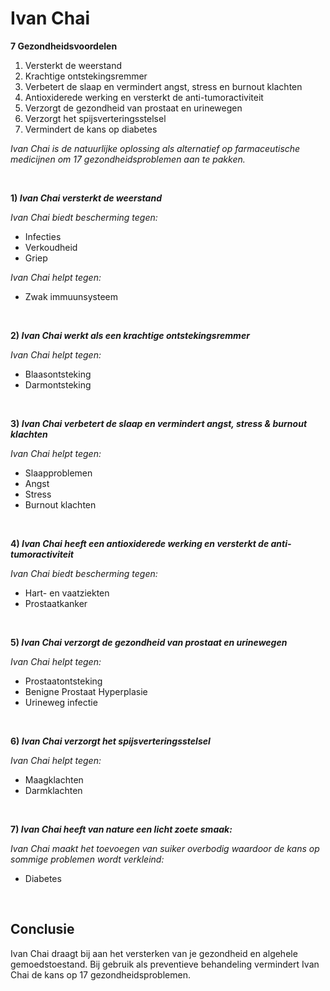# Ivan Chai

**7 Gezondheidsvoordelen**  

1.  Versterkt de weerstand
2.  Krachtige ontstekingsremmer
3.  Verbetert de slaap en vermindert angst, stress en burnout klachten
4.  Antioxiderede werking en versterkt de anti-tumoractiviteit
5.  Verzorgt de gezondheid van prostaat en urinewegen
6.  Verzorgt het spijsverteringsstelsel
7.  Vermindert de kans op diabetes 

_Ivan Chai is de natuurlijke oplossing als alternatief op farmaceutische medicijnen om 17 gezondheidsproblemen aan te pakken._

<br>

**1) _Ivan Chai versterkt de weerstand_**

_Ivan Chai biedt bescherming tegen:_
* Infecties
* Verkoudheid 
* Griep

_Ivan Chai helpt tegen:_
* Zwak immuunsysteem

<br>

**2) _Ivan Chai werkt als een krachtige ontstekingsremmer_**

_Ivan Chai helpt tegen:_
* Blaasontsteking
* Darmontsteking

<br>

**3) _Ivan Chai verbetert de slaap en vermindert angst, stress & burnout klachten_**

_Ivan Chai helpt tegen:_
* Slaapproblemen
* Angst
* Stress
* Burnout klachten

<br>

**4) _Ivan Chai heeft een antioxiderede werking en versterkt de anti-tumoractiviteit_**

_Ivan Chai biedt bescherming tegen:_
* Hart- en vaatziekten
* Prostaatkanker

<br>

**5) _Ivan Chai verzorgt de gezondheid van prostaat en urinewegen_**

_Ivan Chai helpt tegen:_
* Prostaatontsteking
* Benigne Prostaat Hyperplasie
* Urineweg infectie

<br>

**6) _Ivan Chai verzorgt het spijsverteringsstelsel_**

_Ivan Chai helpt tegen:_
* Maagklachten
* Darmklachten

<br>

**7) _Ivan Chai heeft van nature een licht zoete smaak:_**

_Ivan Chai maakt het toevoegen van suiker overbodig waardoor de kans op sommige problemen wordt verkleind:_
* Diabetes

<br>

## Conclusie

Ivan Chai draagt bij aan het versterken van je gezondheid en algehele gemoedstoestand. Bij gebruik als preventieve behandeling vermindert Ivan Chai de kans op 17 gezondheidsproblemen.  
